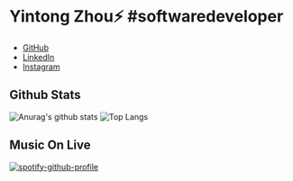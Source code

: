 # Yintong Zhou⚡ #softwaredeveloper

* [GitHub](http://github.com)
* [LinkedIn](https://www.linkedin.com/in/yintong-zhou-80692a166/)
* [Instagram](https://www.instagram.com/tong._.gio/)

<!--
**yintong-zhou/yintong-zhou** is a ✨ _special_ ✨ repository because its `README.md` (this file) appears on your GitHub profile.

Here are some ideas to get you started:

- 🔭 I’m currently working on ...
- 🌱 I’m currently learning ...
- 👯 I’m looking to collaborate on ...
- 🤔 I’m looking for help with ...
- 💬 Ask me about ...
- 📫 How to reach me: ...
- 😄 Pronouns: ...
- ⚡ Fun fact: ...
-->

## Github Stats
![Anurag's github stats](https://github-readme-stats.vercel.app/api?username=yintong-zhou&show_icons=true&theme=dark) ![Top Langs](https://github-readme-stats.vercel.app/api/top-langs/?username=yintong-zhou&layout=compact&theme=dark)

## Music On Live
[![spotify-github-profile](https://spotify-github-profile.vercel.app/api/view?uid=1186919188&cover_image=true)](https://github.com/kittinan/spotify-github-profile)
